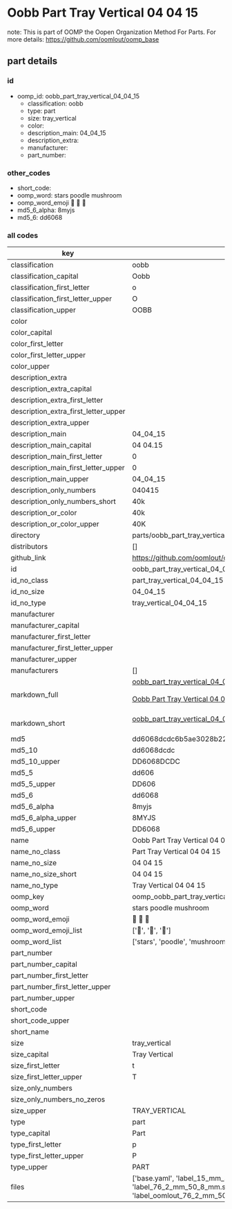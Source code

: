 # Oobb Part Tray Vertical 04 04 15  

note: This is part of OOMP the Oopen Organization Method For Parts. For more details: https://github.com/oomlout/oomp_base

##  part details





### id
* oomp_id: oobb_part_tray_vertical_04_04_15
  * classification: oobb
  * type: part
  * size: tray_vertical
  * color: 
  * description_main: 04_04_15
  * description_extra: 
  * manufacturer: 
  * part_number: 

### other_codes
* short_code: 
* oomp_word: stars poodle mushroom
* oomp_word_emoji :stars: :poodle: :mushroom:
* md5_6_alpha: 8myjs
* md5_6: dd6068

### all codes 
| key | value |  
| --- | --- |  
| classification | oobb |  
| classification_capital | Oobb |  
| classification_first_letter | o |  
| classification_first_letter_upper | O |  
| classification_upper | OOBB |  
| color |  |  
| color_capital |  |  
| color_first_letter |  |  
| color_first_letter_upper |  |  
| color_upper |  |  
| description_extra |  |  
| description_extra_capital |  |  
| description_extra_first_letter |  |  
| description_extra_first_letter_upper |  |  
| description_extra_upper |  |  
| description_main | 04_04_15 |  
| description_main_capital | 04 04.15 |  
| description_main_first_letter | 0 |  
| description_main_first_letter_upper | 0 |  
| description_main_upper | 04_04_15 |  
| description_only_numbers | 040415 |  
| description_only_numbers_short | 40k |  
| description_or_color | 40k |  
| description_or_color_upper | 40K |  
| directory | parts/oobb_part_tray_vertical_04_04_15 |  
| distributors | [] |  
| github_link | https://github.com/oomlout/oomlout_oomp_part_src/tree/main/parts/oobb_part_tray_vertical_04_04_15/working |  
| id | oobb_part_tray_vertical_04_04_15 |  
| id_no_class | part_tray_vertical_04_04_15 |  
| id_no_size | 04_04_15 |  
| id_no_type | tray_vertical_04_04_15 |  
| manufacturer |  |  
| manufacturer_capital |  |  
| manufacturer_first_letter |  |  
| manufacturer_first_letter_upper |  |  
| manufacturer_upper |  |  
| manufacturers | [] |  
| markdown_full | [oobb_part_tray_vertical_04_04_15](https://github.com/oomlout/oomlout_oomp_part_src/tree/main/parts/oobb_part_tray_vertical_04_04_15/working)<br>[](https://github.com/oomlout/oomlout_oomp_part_src/tree/main/parts/oobb_part_tray_vertical_04_04_15/working)<br>[Oobb Part Tray Vertical 04 04 15](https://github.com/oomlout/oomlout_oomp_part_src/tree/main/parts/oobb_part_tray_vertical_04_04_15/working)<br><br> |  
| markdown_short | [oobb_part_tray_vertical_04_04_15](https://github.com/oomlout/oomlout_oomp_part_src/tree/main/parts/oobb_part_tray_vertical_04_04_15/working)<br><br> |  
| md5 | dd6068dcdc6b5ae3028b22d1768175e8 |  
| md5_10 | dd6068dcdc |  
| md5_10_upper | DD6068DCDC |  
| md5_5 | dd606 |  
| md5_5_upper | DD606 |  
| md5_6 | dd6068 |  
| md5_6_alpha | 8myjs |  
| md5_6_alpha_upper | 8MYJS |  
| md5_6_upper | DD6068 |  
| name | Oobb Part Tray Vertical 04 04 15 |  
| name_no_class | Part Tray Vertical 04 04 15 |  
| name_no_size | 04 04 15 |  
| name_no_size_short | 04 04 15 |  
| name_no_type | Tray Vertical 04 04 15 |  
| oomp_key | oomp_oobb_part_tray_vertical_04_04_15 |  
| oomp_word | stars poodle mushroom |  
| oomp_word_emoji | :stars: :poodle: :mushroom: |  
| oomp_word_emoji_list | [':stars:', ':poodle:', ':mushroom:'] |  
| oomp_word_list | ['stars', 'poodle', 'mushroom'] |  
| part_number |  |  
| part_number_capital |  |  
| part_number_first_letter |  |  
| part_number_first_letter_upper |  |  
| part_number_upper |  |  
| short_code |  |  
| short_code_upper |  |  
| short_name |  |  
| size | tray_vertical |  
| size_capital | Tray Vertical |  
| size_first_letter | t |  
| size_first_letter_upper | T |  
| size_only_numbers |  |  
| size_only_numbers_no_zeros |  |  
| size_upper | TRAY_VERTICAL |  
| type | part |  
| type_capital | Part |  
| type_first_letter | p |  
| type_first_letter_upper | P |  
| type_upper | PART |  
| files | ['base.yaml', 'label_15_mm_30_mm.pdf', 'label_15_mm_30_mm.svg', 'label_76_2_mm_50_8_mm.pdf', 'label_76_2_mm_50_8_mm.svg', 'label_oomlout_76_2_mm_50_8_mm.pdf', 'label_oomlout_76_2_mm_50_8_mm.svg', 'readme.md', 'working.json', 'working.yaml'] |  
